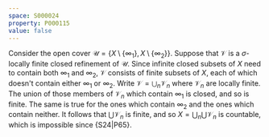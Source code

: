 ```yaml
---
space: S000024
property: P000115
value: false
---
```


Consider the open cover $\mathcal{U} = \{X\setminus\{\infty_1\}, X\setminus\{\infty_2\}\}$. Suppose that $\mathcal{V}$ is a $\sigma$-locally finite closed refinement of $\mathcal{U}$. Since infinite closed subsets of $X$ need to contain both $\infty_1$ and $\infty_2$, $\mathcal{V}$ consists of finite subsets of $X$, each of which doesn't contain either $\infty_1$ or $\infty_2$. Write $\mathcal{V} = \bigcup_n \mathcal{V}_n$ where $\mathcal{V}_n$ are locally finite. The union of those members of $\mathcal{V}_n$ which contain $\infty_1$ is closed, and so is finite. The same is true for the ones which contain $\infty_2$ and the ones which contain neither. It follows that $\bigcup\mathcal{V}_n$ is finite, and so $X = \bigcup_n \bigcup\mathcal{V}_n$ is countable, which is impossible since {S24|P65}. 

